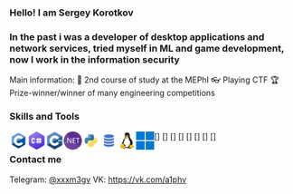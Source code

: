 ### Hello! I am Sergey Korotkov

### In the past i was a developer of desktop applications and network services, tried myself in ML and game development, now I work in the information security

Main information:
:blue_book: 2nd course of study at the MEPhI
:eyeglasses: Playing CTF
:trophy: Prize-winner/winner of many engineering competitions

### Skills and Tools
[<img align="left" alt="C" width="32px" src="https://raw.githubusercontent.com/github/explore/f3e22f0dca2be955676bc70d6214b95b13354ee8/topics/c/c.png" />]
[<img align="left" alt="C#" width="32px" src="https://raw.githubusercontent.com/github/explore/80688e429a7d4ef2fca1e82350fe8e3517d3494d/topics/csharp/csharp.png" />]
[<img align="left" alt="C++" width="32px" src="https://raw.githubusercontent.com/github/explore/180320cffc25f4ed1bbdfd33d4db3a66eeeeb358/topics/cpp/cpp.png" />]
[<img align="left" alt=".NET" width="32px" src="https://raw.githubusercontent.com/github/explore/a92591a79a4ce31660058d7ccc66c79266931f61/topics/dotnet/dotnet.png" />]
[<img align="left" alt="Python" width="32px" src="https://raw.githubusercontent.com/github/explore/80688e429a7d4ef2fca1e82350fe8e3517d3494d/topics/python/python.png" />]
[<img align="left" alt="SQL" width="32px" src="https://raw.githubusercontent.com/github/explore/80688e429a7d4ef2fca1e82350fe8e3517d3494d/topics/sql/sql.png" />]
[<img align="left" alt="Linux" width="32px" src="https://raw.githubusercontent.com/github/explore/80688e429a7d4ef2fca1e82350fe8e3517d3494d/topics/linux/linux.png" />]
[<img align="left" alt="Windows" width="32px" src="https://raw.githubusercontent.com/github/explore/379d49236d826364be968345e0a085d044108cff/topics/windows/windows.png" />]

### Contact me

Telegram: [@xxxm3gv](https://t.me/xm333gv)
VK: https://vk.com/a1phv

<!--
**A1PHV/A1PHV** is a ✨ _special_ ✨ repository because its `README.md` (this file) appears on your GitHub profile.

Here are some ideas to get you started:

- 🔭 I’m currently working on ...
- 🌱 I’m currently learning ...
- 👯 I’m looking to collaborate on ...
- 🤔 I’m looking for help with ...
- 💬 Ask me about ...
- 📫 How to reach me: ...
- 😄 Pronouns: ...
- ⚡ Fun fact: ...
-->
